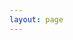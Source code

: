 ```yaml
---
layout: page
---
```

<script setup>
import {
  VPTeamPage,
  VPTeamPageTitle,
  VPTeamMembers
} from 'vitepress/theme'

const members = [
  {
    avatar: 'https://avatars.githubusercontent.com/u/46317516?v=4',
    name: 'Zhang Wei',
    title: 'Mentee',
    links: [
      { icon: 'github', link: 'https://github.com/zwsnail' },
      { icon: 'twitter', link: 'https://twitter.com/zhangweicoco' }
    ]
  },
    {
    avatar: 'https://avatars.githubusercontent.com/u/46317516?v=4',
    name: 'Leo',
    title: 'Mentor',
    links: [
      { icon: 'github', link: 'https://github.com/zwsnail' },
      { icon: 'twitter', link: 'https://twitter.com/zhangweicoco' }
    ]
  },

]
</script>

<VPTeamPage>
  <VPTeamPageTitle>
    <template #title>
      Our Team
    </template>
    <template #lead>
      The development of World Bank Project is built by:
    </template>
  </VPTeamPageTitle>
  <VPTeamMembers
    :members="members"
  />
</VPTeamPage>
